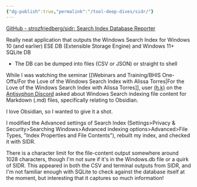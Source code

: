 ```yaml
---
{"dg-publish":true,"permalink":"/tool-deep-dives/sidr/"}
---
```


[GitHub - strozfriedberg/sidr: Search Index Database Reporter](https://github.com/strozfriedberg/sidr)

Really neat application that outputs the Windows Search Index for Windows 10 (and earlier) ESE DB (Extensible Storage Engine) and Windows 11+ SQLite DB

- The DB can be dumped into files (CSV or JSON) or straight to shell

While I was watching the seminar [[Webinars and Training/BHIS One-Offs/For the Love of the Windows Search Index with Alissa Torres\|For the Love of the Windows Search Index with Alissa Torres]], user [(h,k)](https://kroothy.com/) on the [Antisyphon Discord](https://discord.gg/antisyphon) asked about Windows Search indexing file content for Markdown (.md) files, specifically relating to Obsidian.

I love Obsidian, so I wanted to give it a shot.

I modified the Advanced settings of Search Index (Settings>Privacy & Security>Searching Windows>Advanced indexing options>Advanced>File Types, "Index Properties and File Contents"), rebuilt my index, and checked it with SIDR.

There is a character limit for the file-content output somewhere around 1028 characters, though I'm not sure if it's in the Windows.db file or a quirk of SIDR. This appeared in both the CSV and terminal outputs from SIDR, and I'm not familiar enough with SQLite to check against the database itself at the moment, but interesting that it captures so much information!